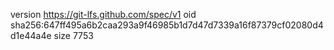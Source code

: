 version https://git-lfs.github.com/spec/v1
oid sha256:647ff495a6b2caa293a9f46985b1d7d47d7339a16f87379cf02080d4d1e44a4e
size 7753
